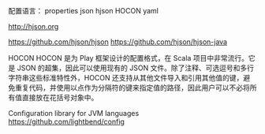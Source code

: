 配置语言：
properties
json
hjson
HOCON
yaml




http://hjson.org

https://github.com/hjson/hjson
https://github.com/hjson/hjson-java





HOCON
HOCON 是为 Play 框架设计的配置格式，在 Scala 项目中非常流行。它是 JSON 的超集，因此可以使用现有的 JSON 文件。除了注释、可选逗号和多行字符串这些标准特性外，HOCON 还支持从其他文件导入和引用其他值的键，避免重复代码，并使用以点作为分隔符的键来指定值的路径，因此用户可以不必将所有值直接放在花括号对象中。




Configuration library for JVM languages
https://github.com/lightbend/config





